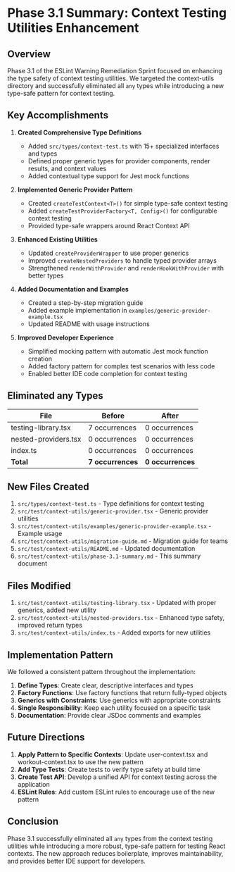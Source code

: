 # Phase 3.1 Summary: Context Testing Utilities Enhancement

## Overview

Phase 3.1 of the ESLint Warning Remediation Sprint focused on enhancing the type safety of context testing utilities. We targeted the context-utils directory and successfully eliminated all `any` types while introducing a new type-safe pattern for context testing.

## Key Accomplishments

1. **Created Comprehensive Type Definitions**
   - Added `src/types/context-test.ts` with 15+ specialized interfaces and types
   - Defined proper generic types for provider components, render results, and context values
   - Added contextual type support for Jest mock functions

2. **Implemented Generic Provider Pattern**
   - Created `createTestContext<T>()` for simple type-safe context testing
   - Added `createTestProviderFactory<T, Config>()` for configurable context testing
   - Provided type-safe wrappers around React Context API

3. **Enhanced Existing Utilities**
   - Updated `createProviderWrapper` to use proper generics
   - Improved `createNestedProviders` to handle typed provider arrays
   - Strengthened `renderWithProvider` and `renderHookWithProvider` with better types

4. **Added Documentation and Examples**
   - Created a step-by-step migration guide
   - Added example implementation in `examples/generic-provider-example.tsx`
   - Updated README with usage instructions

5. **Improved Developer Experience**
   - Simplified mocking pattern with automatic Jest mock function creation
   - Added factory pattern for complex test scenarios with less code
   - Enabled better IDE code completion for context testing

## Eliminated any Types

| File | Before | After |
|------|--------|-------|
| testing-library.tsx | 7 occurrences | 0 occurrences |
| nested-providers.tsx | 0 occurrences | 0 occurrences |
| index.ts | 0 occurrences | 0 occurrences |
| **Total** | **7 occurrences** | **0 occurrences** |

## New Files Created

1. `src/types/context-test.ts` - Type definitions for context testing
2. `src/test/context-utils/generic-provider.tsx` - Generic provider utilities
3. `src/test/context-utils/examples/generic-provider-example.tsx` - Example usage
4. `src/test/context-utils/migration-guide.md` - Migration guide for teams
5. `src/test/context-utils/README.md` - Updated documentation
6. `src/test/context-utils/phase-3.1-summary.md` - This summary document

## Files Modified

1. `src/test/context-utils/testing-library.tsx` - Updated with proper generics, added new utility
2. `src/test/context-utils/nested-providers.tsx` - Enhanced type safety, improved return types
3. `src/test/context-utils/index.ts` - Added exports for new utilities

## Implementation Pattern

We followed a consistent pattern throughout the implementation:

1. **Define Types**: Create clear, descriptive interfaces and types
2. **Factory Functions**: Use factory functions that return fully-typed objects
3. **Generics with Constraints**: Use generics with appropriate constraints
4. **Single Responsibility**: Keep each utility focused on a specific task
5. **Documentation**: Provide clear JSDoc comments and examples

## Future Directions

1. **Apply Pattern to Specific Contexts**: Update user-context.tsx and workout-context.tsx to use the new pattern
2. **Add Type Tests**: Create tests to verify type safety at build time
3. **Create Test API**: Develop a unified API for context testing across the application
4. **ESLint Rules**: Add custom ESLint rules to encourage use of the new pattern

## Conclusion

Phase 3.1 successfully eliminated all `any` types from the context testing utilities while introducing a more robust, type-safe pattern for testing React contexts. The new approach reduces boilerplate, improves maintainability, and provides better IDE support for developers. 